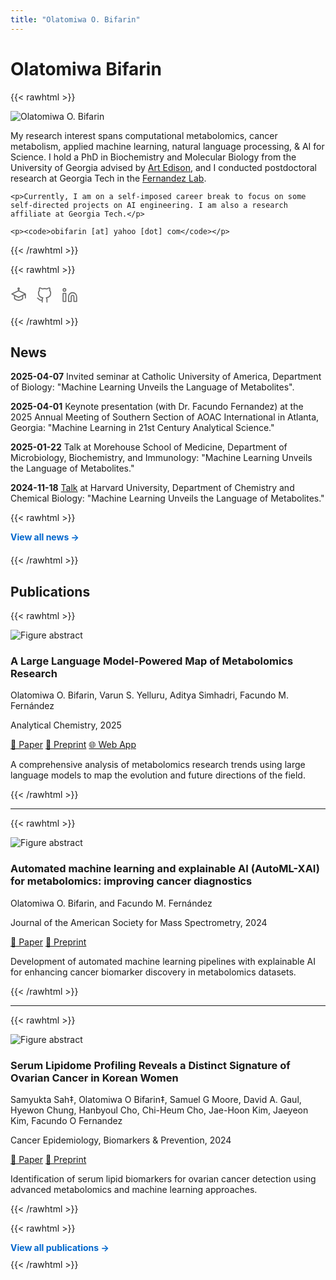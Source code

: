 ```yaml
---
title: "Olatomiwa O. Bifarin"
---
```


# Olatomiwa Bifarin

{{< rawhtml >}}
<div class="profile-container">
  <div class="profile-image">
    <img src="/images/profile.jpg" alt="Olatomiwa O. Bifarin" />
  </div>
  
  <div class="profile-text">
        <p>My research interest spans computational metabolomics, cancer metabolism, applied machine learning, natural language processing, & AI for Science. I hold a PhD in Biochemistry and Molecular Biology from the University of Georgia advised by <a href="https://ccrc.uga.edu/team/art-edison/" target="_blank" rel="noopener">Art Edison</a>, and I conducted postdoctoral research at Georgia Tech in the <a href="https://research.gatech.edu/people/facundo-fernandez" target="_blank" rel="noopener">Fernandez Lab</a>. </p>

    
    <p>Currently, I am on a self-imposed career break to focus on some self-directed projects on AI engineering. I am also a research affiliate at Georgia Tech.</p>
    
    <p><code>obifarin [at] yahoo [dot] com</code></p>
  </div>
</div>
{{< /rawhtml >}}

{{< rawhtml >}}
<div class="social-icons-container" style="margin: 20px 0; display: flex; gap: 15px; align-items: center;">
<a href="https://scholar.google.com/citations?user=rx9OI0MAAAAJ&hl=en" target="_blank" rel="noopener" class="social-icon-link" style="text-decoration: none; color: #666; transition: all 0.3s ease;">
<svg width="26" height="26" viewBox="0 0 24 24" fill="none" stroke="currentColor" stroke-width="1.5" stroke-linecap="round" stroke-linejoin="round">
<path d="M22 10v6M2 10l10-5 10 5-10 5z"/>
<path d="M6 12v5c3 3 9 3 12 0v-5"/>
<path d="M12 4v1"/>
<circle cx="12" cy="2" r="1"/>
</svg>
</a>
<a href="https://github.com/obifarin" target="_blank" rel="noopener" class="social-icon-link" style="text-decoration: none; color: #666; transition: all 0.3s ease;">
<svg width="26" height="26" viewBox="0 0 24 24" fill="none" stroke="currentColor" stroke-width="1.5" stroke-linecap="round" stroke-linejoin="round">
<path d="M9 19c-5 1.5-5-2.5-7-3m14 6v-3.87a3.37 3.37 0 0 0-.94-2.61c3.14-.35 6.44-1.54 6.44-7A5.44 5.44 0 0 0 20 4.77 5.07 5.07 0 0 0 19.91 1S18.73.65 16 2.48a13.38 13.38 0 0 0-7 0C6.27.65 5.09 1 5.09 1A5.07 5.07 0 0 0 5 4.77a5.44 5.44 0 0 0-1.5 3.78c0 5.42 3.3 6.61 6.44 7A3.37 3.37 0 0 0 9 18.13V22"/>
</svg>
</a>
<a href="https://www.linkedin.com/in/obifarin/" target="_blank" rel="noopener" class="social-icon-link" style="text-decoration: none; color: #666; transition: all 0.3s ease;">
<svg width="26" height="26" viewBox="0 0 24 24" fill="none" stroke="currentColor" stroke-width="1.5" stroke-linecap="round" stroke-linejoin="round">
<path d="M16 8a6 6 0 0 1 6 6v7h-4v-7a2 2 0 0 0-2-2 2 2 0 0 0-2 2v7h-4v-7a6 6 0 0 1 6-6z"/>
<rect x="2" y="9" width="4" height="12"/>
<circle cx="4" cy="4" r="2"/>
</svg>
</a>
</div>
{{< /rawhtml >}}

## News

**2025-04-07** Invited seminar at Catholic University of America, Department of Biology: "Machine Learning Unveils the Language of Metabolites".

**2025-04-01** Keynote presentation (with Dr. Facundo Fernandez) at the 2025 Annual Meeting of Southern Section of AOAC International in Atlanta, Georgia: "Machine Learning in 21st Century Analytical Science."

**2025-01-22** Talk at Morehouse School of Medicine, Department of Microbiology, Biochemistry, and Immunology: "Machine Learning Unveils the Language of Metabolites."

**2024-11-18** [Talk](https://www.chemistry.harvard.edu/event/olatomiwa-o-bifarin-postdoctoral-fellow-georgia-institute-technology) at Harvard University, Department of Chemistry and Chemical Biology: "Machine Learning Unveils the Language of Metabolites."

{{< rawhtml >}}
<div style="margin-bottom: 20px;">
<strong><a href="/news/" style="color: #0066cc; text-decoration: none;">View all news →</a></strong>
</div>
{{< /rawhtml >}}

## Publications

{{< rawhtml >}}
<div class="publication-card">
  <div class="publication-image">
    <img src="/images/metamap.png" alt="Figure abstract" />
  </div>
  <div class="publication-content">
    <h3>A Large Language Model-Powered Map of Metabolomics Research</h3>
    <p class="authors">Olatomiwa O. Bifarin, Varun S. Yelluru, Aditya Simhadri, Facundo M. Fernández</p>
    <p class="journal">Analytical Chemistry, 2025</p>
    <div class="publication-links">
      <a href="https://pubs.acs.org/doi/10.1021/acs.analchem.5c01672" target="_blank" rel="noopener">📄 Paper</a>
      <a href="https://www.biorxiv.org/content/10.1101/2025.03.18.643696v1" target="_blank" rel="noopener">📝 Preprint</a>
      <a href="https://metascape.streamlit.app/" target="_blank" rel="noopener">🌐 Web App</a>
    </div>
    <p class="abstract">A comprehensive analysis of metabolomics research trends using large language models to map the evolution and future directions of the field.</p>
  </div>
</div>
{{< /rawhtml >}}

---

{{< rawhtml >}}
<div class="publication-card">
  <div class="publication-image">
    <img src="/images/automl-xai.jpg" alt="Figure abstract" />
  </div>
  <div class="publication-content">
    <h3>Automated machine learning and explainable AI (AutoML-XAI) for metabolomics: improving cancer diagnostics</h3>
    <p class="authors">Olatomiwa O. Bifarin, and Facundo M. Fernández</p>
    <p class="journal">Journal of the American Society for Mass Spectrometry, 2024</p>
    <div class="publication-links">
      <a href="https://pubs.acs.org/doi/10.1021/jasms.3c00403" target="_blank" rel="noopener">📄 Paper</a>
      <a href="https://www.biorxiv.org/content/10.1101/2023.10.26.564244v1.abstract" target="_blank" rel="noopener">📝 Preprint</a>
    </div>
    <p class="abstract">Development of automated machine learning pipelines with explainable AI for enhancing cancer biomarker discovery in metabolomics datasets.</p>
  </div>
</div>
{{< /rawhtml >}}

---

{{< rawhtml >}}
<div class="publication-card">
  <div class="publication-image">
    <img src="/images/OC-korea.png" alt="Figure abstract" />
  </div>
  <div class="publication-content">
    <h3>Serum Lipidome Profiling Reveals a Distinct Signature of Ovarian Cancer in Korean Women</h3>
    <p class="authors">Samyukta Sah‡, Olatomiwa O Bifarin‡, Samuel G Moore, David A. Gaul, Hyewon Chung, Hanbyoul Cho, Chi-Heum Cho, Jae-Hoon Kim, Jaeyeon Kim, Facundo O Fernandez</p>
    <p class="journal">Cancer Epidemiology, Biomarkers & Prevention, 2024</p>
    <div class="publication-links">
      <a href="https://aacrjournals.org/cebp/article/33/5/681/743231/Serum-Lipidome-Profiling-Reveals-a-Distinct" target="_blank" rel="noopener">📄 Paper</a>
      <a href="https://www.biorxiv.org/content/10.1101/2023.10.05.560751v1" target="_blank" rel="noopener">📝 Preprint</a>
    </div>
    <p class="abstract">Identification of serum lipid biomarkers for ovarian cancer detection using advanced metabolomics and machine learning approaches.</p>
  </div>
</div>
{{< /rawhtml >}}

{{< rawhtml >}}
<div style="margin-bottom: 10px;">
<strong><a href="/publications/" style="color: #0066cc; text-decoration: none;">View all publications →</a></strong>
</div>
{{< /rawhtml >}}